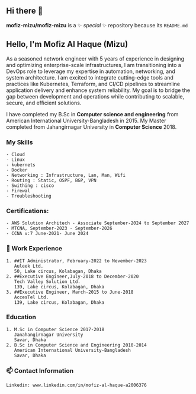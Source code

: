 ## Hi there 👋


**mofiz-mizu/mofiz-mizu** is a ✨ _special_ ✨ repository because its `README.md`
## Hello, I'm Mofiz Al Haque (Mizu)

As a seasoned network engineer with 5 years of experience in designing and optimizing enterprise-scale infrastructures, I am transitioning into a DevOps role to leverage my expertise in automation, networking, and system architecture. I am excited to integrate cutting-edge tools and practices like Kubernetes, Terraform, and CI/CD pipelines to streamline application delivery and enhance system reliability. My goal is to bridge the gap between development and operations while contributing to scalable, secure, and efficient solutions.

I have completed my B.Sc in __Computer science and engineering__ from American International University-Bangladesh in 2015. My Master completed from Jahangirnagar University in __Computer Science__ 2018. 
### My Skills 
    - Cloud
    - Linux
    - kubernets
    - Docker
    - Networking : Infrastructure, Lan, Man, Wifi
    - Routing : Static, OSPF, BGP, VPN
    - Swithing : cisco
    - Firewal
    - Troubleshooting
### Certifications: 
    - AWS Solution Architech - Associate September-2024 to September 2027
    - MTCNA, September-2023 - September-2026
    - CCNA v:7 June-2021- June 2024   
### 🔭 Work Experience
    1. ##IT Administrator, February-2022 to Nevember-2023
       Auleek Ltd.
       50, Lake circus, Kolabagan, Dhaka
    2. ##Executive Engineer,July-2018 to December-2020
       Tech Valley Solution Ltd.
       139, Lake circus, Kolabagan, Dhaka
    3. ##Executive Engineer, March-2015 to June-2018
       AccesTel Ltd.
       139, Lake circus, Kolabagan, Dhaka      
### Education
    1. M.Sc in Computer Science 2017-2018
       Janahangirnagar University
       Savar, Dhaka
    2. B.Sc in Computer Science and Engineering 2010-2014
       American International University-Bangladesh
       Savar, Dhaka    
### 📫 Contact Information
    Linkedin: www.linkedin.com/in/mofiz-al-haque-a2006376
<!--
- 🔭 I’m currently working on ...
- 🌱 I’m currently learning ...
- 👯 I’m looking to collaborate on ...
- 🤔 I’m looking for help with ...
- 💬 Ask me about ...
- 📫 How to reach me: ...
- 😄 Pronouns: ...
- ⚡ Fun fact: ...
-->

